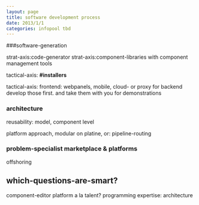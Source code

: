 ```yaml
---
layout: page
title: software development process
date: 2013/1/1
categories: infopool tbd
---
```

###software-generation

strat-axis:code-generator
strat-axis:component-libraries with component management tools

tactical-axis: **#installers**

tactical-axis: frontend: webpanels, mobile, cloud- or proxy for backend
develop those first. and take them with you for demonstrations



### architecture

reusability: model, component level

platform approach, modular on platine, or: pipeline-routing


### problem-specialist marketplace & platforms

offshoring


## which-questions-are-smart?
component-editor platform a la talent?
programming expertise: architecture




